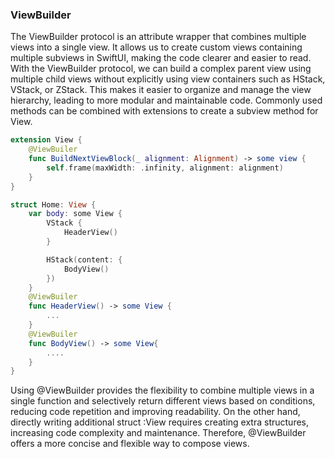 ### ViewBuilder
The ViewBuilder protocol is an attribute wrapper that combines multiple views into a single view. It allows us to create custom views containing multiple subviews in SwiftUI, making the code clearer and easier to read. With the ViewBuilder protocol, we can build a complex parent view using multiple child views without explicitly using view containers such as HStack, VStack, or ZStack. This makes it easier to organize and manage the view hierarchy, leading to more modular and maintainable code. 
Commonly used methods can be combined with extensions to create a subview method for View.

```Swift
extension View {
    @ViewBuiler
    func BuildNextViewBlock(_ alignment: Alignment) -> some view {
        self.frame(maxWidth: .infinity, alignment: alignment)
    }
}
```

```swift
struct Home: View {
    var body: some View {
        VStack {
            HeaderView()
        }

        HStack(content: {
            BodyView()
        })
    }
    @ViewBuiler
    func HeaderView() -> some View {
        ...
    }
    @ViewBuiler
    func BodyView() -> some View{
        ....
    }
}
```

Using @ViewBuilder provides the flexibility to combine multiple views in a single function and selectively return different views based on conditions, reducing code repetition and improving readability. On the other hand, directly writing additional struct :View requires creating extra structures, increasing code complexity and maintenance. Therefore, @ViewBuilder offers a more concise and flexible way to compose views.